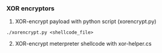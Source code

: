 ### XOR encryptors 

1. XOR-encrypt payload with python script (xorencrypt.py)

```
./xorencrypt.py <shellcode_file>
```
2. XOR-encrypt meterpreter shellcode with xor-helper.cs

